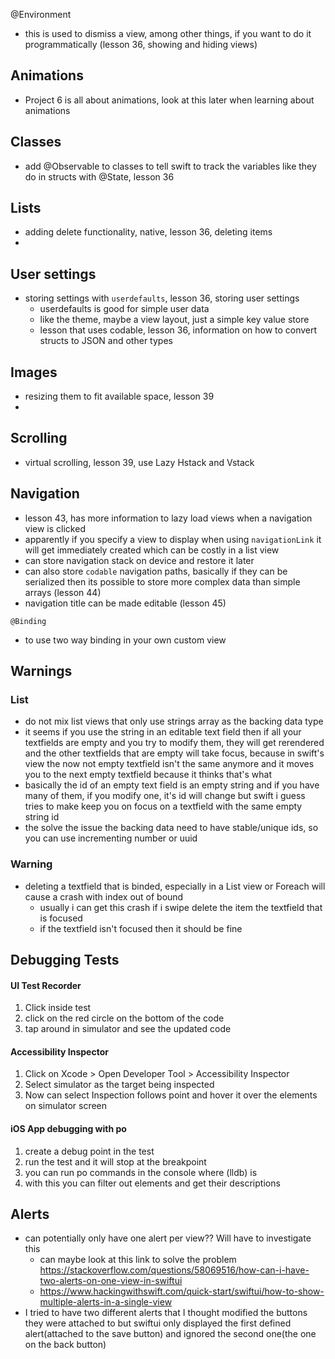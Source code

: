 @Environment
- this is used to dismiss a view, among other things, if you want to do it programmatically (lesson 36, showing and hiding views)

## Animations
- Project 6 is all about animations, look at this later when learning about animations


## Classes
- add @Observable to classes to tell swift to track the variables like they do in structs with @State, lesson 36
## Lists
- adding delete functionality, native, lesson 36, deleting items
- 

## User settings
- storing settings with `userdefaults`, lesson 36, storing user settings
    - userdefaults is good for simple user data
    - like the theme, maybe a view layout, just a simple key value store 
    - lesson that uses codable, lesson 36, information on how to convert structs to JSON and other types

## Images
- resizing them to fit available space, lesson 39
- 

## Scrolling
- virtual scrolling, lesson 39, use Lazy Hstack and Vstack

## Navigation
- lesson 43, has more information to lazy load views when a navigation view is clicked
- apparently if you specify a view to display when using `navigationLink` it will get immediately created which can be costly in a list view
- can store navigation stack on device and restore it later
- can also store `codable` navigation paths, basically if they can be serialized then its possible to store more complex data than simple arrays (lesson 44)
- navigation title can be made editable (lesson 45)

`@Binding`
- to use two way binding in your own custom view

## Warnings
### List
- do not mix list views that only use strings array as the backing data type
- it seems if you use the string in an editable text field then if all your textfields are empty and you try to modify them, they will get rerendered and the other textfields that are empty will take focus, because in swift's view the now not empty textfield isn't the same anymore and it moves you to the next empty textfield because it thinks that's what 
- basically the id of an empty text field is an empty string and if you have many of them, if you modify one, it's id will change but swift i guess tries to make keep you on focus on a textfield with the same empty string id
- the solve the issue the backing data need to have stable/unique ids, so you can use incrementing number or uuid

### Warning
- deleting a textfield that is binded, especially in a List view or Foreach will cause a crash with index out of bound
    - usually i can get this crash if i swipe delete the item the textfield that is focused
    - if the textfield isn't focused then it should be fine

## Debugging Tests
#### UI Test Recorder
1. Click inside test
2. click on the red circle on the bottom of the code
3. tap around in simulator and see the updated code

#### Accessibility Inspector
1. Click on Xcode > Open Developer Tool > Accessibility Inspector
2. Select simulator as the target being inspected
3. Now can select Inspection follows point and hover it over the elements on simulator screen

#### iOS App debugging with po
1. create a debug point in the test
2. run the test and it will stop at the breakpoint
3. you can run po commands in the console where (lldb) is
4. with this you can filter out elements and get their descriptions

## Alerts
- can potentially only have one alert per view?? Will have to investigate this
    - can maybe look at this link to solve the problem https://stackoverflow.com/questions/58069516/how-can-i-have-two-alerts-on-one-view-in-swiftui
    - https://www.hackingwithswift.com/quick-start/swiftui/how-to-show-multiple-alerts-in-a-single-view
- I tried to have two different alerts that I thought modified the buttons they were attached to
    but swiftui only displayed the first defined alert(attached to the save button) and ignored the second one(the one on the back button)